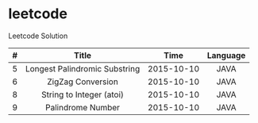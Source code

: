 # leetcode
Leetcode Solution

|#        | Title           | Time  | Language |
|:------- |:---------------:|:-----:|:--------:|
| 5 | Longest Palindromic Substring | 2015-10-10 | JAVA |
| 6 | ZigZag Conversion | 2015-10-10 | JAVA |
| 8 | String to Integer (atoi) | 2015-10-10 | JAVA |
| 9 | Palindrome Number | 2015-10-10 | JAVA |